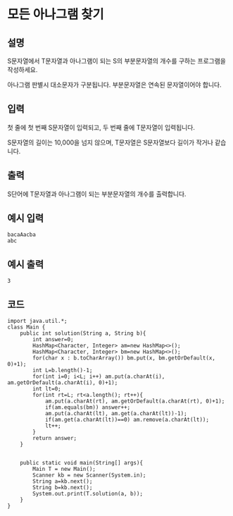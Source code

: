 # 모든 아나그램 찾기 

## 설명

S문자열에서 T문자열과 아나그램이 되는 S의 부분문자열의 개수를 구하는 프로그램을 작성하세요.

아나그램 판별시 대소문자가 구분됩니다. 부분문자열은 연속된 문자열이어야 합니다.


## 입력
첫 줄에 첫 번째 S문자열이 입력되고, 두 번째 줄에 T문자열이 입력됩니다.

S문자열의 길이는 10,000을 넘지 않으며, T문자열은 S문자열보다 길이가 작거나 같습니다.


## 출력
S단어에 T문자열과 아나그램이 되는 부분문자열의 개수를 출력합니다.


## 예시 입력
```text
bacaAacba
abc
```

## 예시 출력
```text
3
```


## 코드
```
import java.util.*;
class Main {	
	public int solution(String a, String b){
		int answer=0;
		HashMap<Character, Integer> am=new HashMap<>();
		HashMap<Character, Integer> bm=new HashMap<>();
		for(char x : b.toCharArray()) bm.put(x, bm.getOrDefault(x, 0)+1);
		int L=b.length()-1;
		for(int i=0; i<L; i++) am.put(a.charAt(i), am.getOrDefault(a.charAt(i), 0)+1);
		int lt=0;
		for(int rt=L; rt<a.length(); rt++){
			am.put(a.charAt(rt), am.getOrDefault(a.charAt(rt), 0)+1);
			if(am.equals(bm)) answer++;
			am.put(a.charAt(lt), am.get(a.charAt(lt))-1);
			if(am.get(a.charAt(lt))==0) am.remove(a.charAt(lt));
			lt++;
		}
		return answer;
	}
		

	public static void main(String[] args){
		Main T = new Main();
		Scanner kb = new Scanner(System.in);
		String a=kb.next();
		String b=kb.next();
		System.out.print(T.solution(a, b));
	}
}
```
